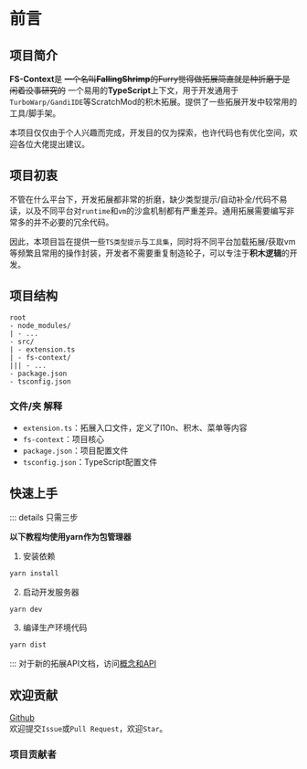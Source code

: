 # 前言

## 项目简介

**FS-Context**是 ~~一个名叫**FallingShrimp**的Furry觉得做拓展简直就是种折磨于是闲着没事研究的~~ 一个易用的**TypeScript**上下文，用于开发通用于`TurboWarp/GandiIDE`等ScratchMod的积木拓展。提供了一些拓展开发中较常用的工具/脚手架。

本项目仅仅由于个人兴趣而完成，开发目的仅为探索，也许代码也有优化空间，欢迎各位大佬提出建议。

## 项目初衷

不管在什么平台下，开发拓展都非常的折磨，缺少类型提示/自动补全/代码不易读，以及不同平台对`runtime`和`vm`的沙盒机制都有严重差异。通用拓展需要编写非常多的并不必要的冗余代码。

因此，本项目旨在提供一些`TS类型提示`与`工具集`，同时将不同平台加载拓展/获取vm等频繁且常用的操作封装，开发者不需要重复制造轮子，可以专注于**积木逻辑**的开发。

## 项目结构

```plaintext
root
- node_modules/
| - ...
- src/
| - extension.ts
| - fs-context/
||| - ...
- package.json
- tsconfig.json
```
### 文件/夹 解释
- `extension.ts`：拓展入口文件，定义了l10n、积木、菜单等内容
- `fs-context`：项目核心
- `package.json`：项目配置文件
- `tsconfig.json`：TypeScript配置文件

## 快速上手

::: details 只需三步

**以下教程均使用yarn作为包管理器**
1. 安装依赖
```bash
yarn install
```

2. 启动开发服务器
```bash
yarn dev
```

3. 编译生产环境代码
```bash
yarn dist
```
:::
对于新的拓展API文档，访问[概念和API](./guide)

## 欢迎贡献

[Github](https://github.com/Rundll86/fs-context)  
欢迎提交`Issue`或`Pull Request`，欢迎`Star`。

### 项目贡献者

<Collaborator
name="FallingShrimp"
avatar="https://avatars.githubusercontent.com/u/108387605"
url="https://github.com/Rundll86"></Collaborator>
<Collaborator
name="FurryR/熊谷 凌"
avatar="https://avatars.githubusercontent.com/u/55276797"
url="https://github.com/FurryR"></Collaborator>
<Collaborator
name="Cyberexplorer"
avatar="https://avatars.githubusercontent.com/u/177754635"
url="https://github.com/LanwyWriteXU"></Collaborator>